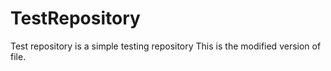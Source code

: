 # TestRepository
Test repository is a simple testing repository
This is the modified version of file.
